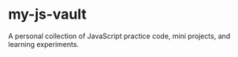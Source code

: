# my-js-vault
A personal collection of JavaScript practice code, mini projects, and learning experiments.

